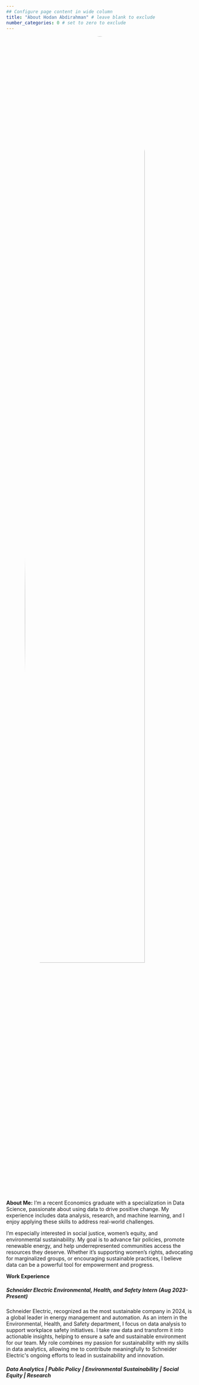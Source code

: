 ```yaml
---
## Configure page content in wide column
title: "About Hodan Abdirahman" # leave blank to exclude
number_categories: 0 # set to zero to exclude
---
```


<style>
img.two {
  height: 80%;
  width: 80%;
  border-radius: 50%;  /* Makes the image round */
  display: block;      /* Centers the image horizontally */
  margin: auto;        /* Centers the image horizontally */
}
</style>

</head>

<body>

<img class="two" src="/img/me2.png" alt="drawing"/>

**About Me:**
I’m a recent Economics graduate with a specialization in Data Science, passionate about using data to drive positive change. My experience includes data analysis, research, and machine learning, and I enjoy applying these skills to address real-world challenges.

I’m especially interested in social justice, women’s equity, and environmental sustainability. My goal is to advance fair policies, promote renewable energy, and help underrepresented communities access the resources they deserve. Whether it’s supporting women’s rights, advocating for marginalized groups, or encouraging sustainable practices, I believe data can be a powerful tool for empowerment and progress.

**Work Experience**

##### *Schneider Electric Environmental, Health, and Safety Intern (Aug 2023-Present)*

Schneider Electric, recognized as the most sustainable company in 2024, is a global leader in energy management and automation. As an intern in the Environmental, Health, and Safety department, I focus on data analysis to support workplace safety initiatives. I take raw data and transform it into actionable insights, helping to ensure a safe and sustainable environment for our team. My role combines my passion for sustainability with my skills in data analytics, allowing me to contribute meaningfully to Schneider Electric's ongoing efforts to lead in sustainability and innovation.

##### Data Analytics \| Public Policy \| Environmental Sustainability \| Social Equity \| Research
